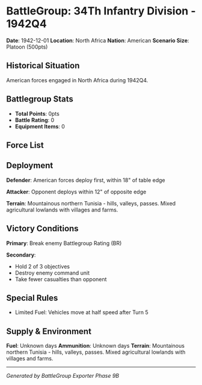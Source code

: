 # BattleGroup: 34Th Infantry Division - 1942Q4

**Date**: 1942-12-01
**Location**: North Africa
**Nation**: American
**Scenario Size**: Platoon (500pts)

## Historical Situation

American forces engaged in North Africa during 1942Q4.

## Battlegroup Stats

- **Total Points**: 0pts
- **Battle Rating**: 0
- **Equipment Items**: 0

## Force List


## Deployment

**Defender**: American forces deploy first, within 18" of table edge

**Attacker**: Opponent deploys within 12" of opposite edge

**Terrain**: Mountainous northern Tunisia - hills, valleys, passes. Mixed agricultural lowlands with villages and farms.

## Victory Conditions

**Primary**: Break enemy Battlegroup Rating (BR)

**Secondary**:
- Hold 2 of 3 objectives
- Destroy enemy command unit
- Take fewer casualties than opponent

## Special Rules

- Limited Fuel: Vehicles move at half speed after Turn 5

## Supply & Environment

**Fuel**: Unknown days
**Ammunition**: Unknown days
**Terrain**: Mountainous northern Tunisia - hills, valleys, passes. Mixed agricultural lowlands with villages and farms.

---

*Generated by BattleGroup Exporter Phase 9B*
